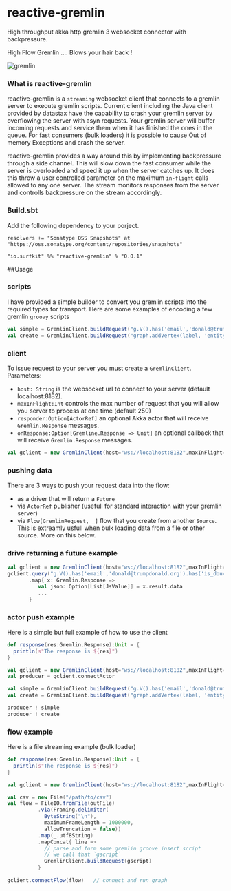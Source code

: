 # reactive-gremlin
High throughput akka http gremlin 3 websocket connector with backpressure.

High Flow Gremlin ....  Blows your hair back !

![gremlin](http://www.coreyauger.com/images/gremlin.png "Blow your hair back!")

### What is reactive-gremlin
reactive-gremlin is a `streaming` websocket client that connects to a gremlin server to execute gremlin scripts.  Current client including the Java client provided by datastax have the capability to crash your gremlin server by overflowing the server with asyn requests.  Your gremlin server will buffer incoming requests and service them when it has finished the ones in the queue.  For fast consumers (bulk loaders) it is possible to cause Out of memory Exceptions and crash the server.   

reactive-gremlin provides a way around this by implementing backpressure through a side channel.  This will slow down the fast consumer while the server is overloaded and speed it up when the server catches up.  It does this throw a user controlled parameter on the maximum `in-flight` calls allowed to any one server.  The stream monitors responses from the server and controlls backpressure on the stream accordingly.

### Build.sbt
Add the following dependency to your porject.

`resolvers += "Sonatype OSS Snapshots" at "https://oss.sonatype.org/content/repositories/snapshots"`

`"io.surfkit" %% "reactive-gremlin" % "0.0.1"`


##Usage

### scripts
I have provided a simple builder to convert you gremlin scripts into the required types for transport.  Here are some examples of encoding a few gremlin `groovy` scripts

```scala
val simple = GremlinClient.buildRequest("g.V().has('email','donald@trumpdonald.org').has('is_douchebag','true').valueMap();")
val create = GremlinClient.buildRequest("graph.addVertex(label, 'entity','uri','https://en.wikipedia.org/wiki/Donald_Trump');")
```
### client
To issue request to your server you must create a `GremlinClient`.  Parameters:
* `host: String` is the websocket url to connect to your server (default localhost:8182).
* `maxInFlight:Int` controls the max number of request that you will allow you server to process at one time (default 250)
* `responder:Option[ActorRef]` an optional Akka actor that will receive `Gremlin.Response` messages.
* `onResponse:Option[Gremline.Response => Unit]` an optional callback that will receive `Gremlin.Response` messages.
```scala
val gclient = new GremlinClient(host="ws://localhost:8182",maxInFlight=100)
```

### pushing data
There are 3 ways to push your request data into the flow:
* as a driver that will return a `Future`
* via `ActorRef` publisher (usefull for standard interaction with your gremlin server)
* via `Flow[GremlinRequest, _]` flow that you create from another `Source`.  This is extreamly usfull when bulk loading data from a file or other source.  More on this below.

### drive returning a future example
```scala
val gclient = new GremlinClient(host="ws://localhost:8182",maxInFlight=100)
gclient.query("g.V().has('email','donald@trumpdonald.org').has('is_douchebag','true').valueMap();")
       .map{ x: Gremlin.Response =>
          val json: Option[List[JsValue]] = x.result.data
          ...
       }
```

### actor push example
Here is a simple but full example of how to use the client
```scala
def response(res:Gremlin.Response):Unit = {
  println(s"The response is ${res}")
}

val gclient = new GremlinClient(host="ws://localhost:8182",maxInFlight=100, onResponse = Some(response))
val producer = gclient.connectActor

val simple = GremlinClient.buildRequest("g.V().has('email','donald@trumpdonald.org').has('is_douchebag','true').valueMap();")
val create = GremlinClient.buildRequest("graph.addVertex(label, 'entity','uri','https://en.wikipedia.org/wiki/Donald_Trump');")

producer ! simple
producer ! create

````

### flow example
Here is a file streaming example (bulk loader)
```scala
def response(res:Gremlin.Response):Unit = {
  println(s"The response is ${res}")
}

val gclient = new GremlinClient(host="ws://localhost:8182",maxInFlight=100, onResponse = Some(response))

val csv = new File("/path/to/csv")
val flow = FileIO.fromFile(outFile)
          .via(Framing.delimiter(
            ByteString("\n"),
            maximumFrameLength = 1000000,
            allowTruncation = false))
          .map(_.utf8String)
          .mapConcat{ line =>
            // parse and form some gremlin groove insert script
            // we call that `gscript`
            GremlinClient.buildRequest(gscript)
          }
          
gclient.connectFlow(flow)   // connect and run graph

````
